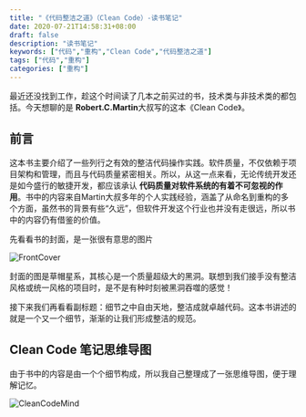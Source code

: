 ```yaml
---
title: "《代码整洁之道》（Clean Code）-读书笔记"
date: 2020-07-21T14:58:31+08:00
draft: false
description: "读书笔记"
keywords: ["代码","重构","Clean Code","代码整洁之道"]
tags: ["代码","重构"]
categories: ["重构"]
---
```

最近还没找到工作，趁这个时间读了几本之前买过的书，技术类与非技术类的都包括。今天想聊的是 **Robert.C.Martin**大叔写的这本《Clean Code》。
<!--more-->

## 前言

这本书主要介绍了一些列行之有效的整洁代码操作实践。软件质量，不仅依赖于项目架构和管理，而且与代码质量紧密相关。所以，从这一点来看，无论传统开发还是如今盛行的敏捷开发，都应该承认 **代码质量对软件系统的有着不可忽视的作用**。书中的内容来自Martin大叔多年的个人实践经验，涵盖了从命名到重构的多个方面，虽然书的背景有些“久远”，但软件开发这个行业也并没有走很远，所以书中的内容仍有借鉴的价值。

先看看书的封面，是一张很有意思的图片

![FrontCover](/media/Clean_Code.jpg)

封面的图是草帽星系，其核心是一个质量超级大的黑洞。联想到我们接手没有整洁风格或统一风格的项目时，是不是有种时刻被黑洞吞噬的感觉！

接下来我们再看看副标题：细节之中自由天地，整洁成就卓越代码。这本书讲述的就是一个又一个细节，渐渐的让我们形成整洁的规范。

## Clean Code 笔记思维导图

由于书中的内容是由一个个细节构成，所以我自己整理成了一张思维导图，便于理解记忆。

![CleanCodeMind](/media/CleanCode.png)
